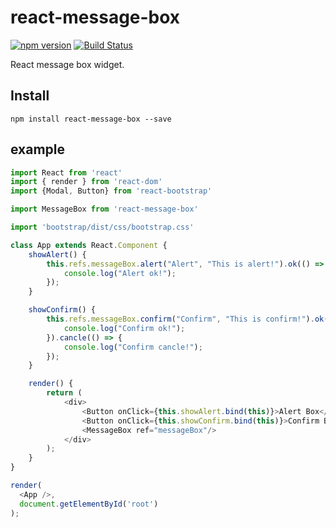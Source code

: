 # react-message-box
[![npm version](https://badge.fury.io/js/react-message-box.svg)](https://badge.fury.io/js/react-message-box)
[![Build Status](https://travis-ci.org/kikimo/react-message-box.svg?branch=master)](https://travis-ci.org/kikimo/react-message-box)

React message box widget.

## Install

`npm install react-message-box --save`

## example

```js
import React from 'react'
import { render } from 'react-dom'
import {Modal, Button} from 'react-bootstrap'

import MessageBox from 'react-message-box'

import 'bootstrap/dist/css/bootstrap.css'

class App extends React.Component {
	showAlert() {
		this.refs.messageBox.alert("Alert", "This is alert!").ok(() => {
			console.log("Alert ok!");
		});
	}

	showConfirm() {
		this.refs.messageBox.confirm("Confirm", "This is confirm!").ok(() => {
			console.log("Confirm ok!");
		}).cancle(() => {
			console.log("Confirm cancle!");
		});
	}

	render() {
		return (
			<div>
				<Button onClick={this.showAlert.bind(this)}>Alert Box</Button>
				<Button onClick={this.showConfirm.bind(this)}>Confirm Box</Button>
				<MessageBox ref="messageBox"/>
			</div>
		);
	}
}

render(
  <App />,
  document.getElementById('root')
);
```
